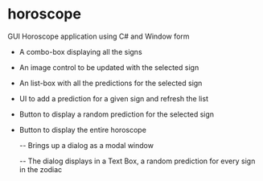 # horoscope
GUI Horoscope application using C# and Window form

- A combo-box displaying all the signs

- An image control to be updated with the selected sign

- An list-box with all the predictions for the selected sign

- UI to add a prediction for a given sign and refresh the list

- Button to display a random prediction for the selected sign

- Button to display the entire horoscope

   -- Brings up a dialog as a modal window
   
   -- The dialog displays in a Text Box, a random prediction for every sign in the zodiac 
